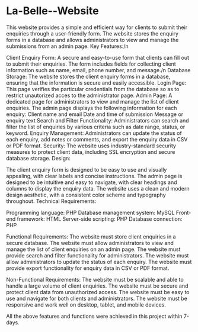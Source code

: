 # La-Belle--Website
This website provides a simple and efficient way for clients to submit their enquiries through a user-friendly form. The website stores the enquiry forms in a database and allows administrators to view and manage the submissions from an admin page.
Key Features:/n

Client Enquiry Form: A secure and easy-to-use form that clients can fill out to submit their enquiries. The form includes fields for collecting client information such as name, email, phone number, and message./n
Database Storage: The website stores the client enquiry forms in a database, ensuring that the information is secure and easily accessible.
Login Page: This page verifies the particular credentials from the database so as to restrict unautorized acces to the administrator page.
Admin Page: A dedicated page for administrators to view and manage the list of client enquiries. The admin page displays the following information for each enquiry:
Client name and email
Date and time of submission
Message or enquiry text
Search and Filter Functionality: Administrators can search and filter the list of enquiries by various criteria such as date range, status, or keyword.
Enquiry Management: Administrators can update the status of each enquiry, add notes or comments, and export the enquiry data in CSV or PDF format.
Security: The website uses industry-standard security measures to protect client data, including SSL encryption and secure database storage.
Design:

The client enquiry form is designed to be easy to use and visually appealing, with clear labels and concise instructions.
The admin page is designed to be intuitive and easy to navigate, with clear headings and columns to display the enquiry data.
The website uses a clean and modern design aesthetic, with a consistent color scheme and typography throughout.
Technical Requirements:

Programming language: PHP
Database management system: MySQL
Front-end framework: HTML 
Server-side scripting: PHP
Database connection: PHP

Functional Requirements:
The website must store client enquiries in a secure database.
The website must allow administrators to view and manage the list of client enquiries on an admin page.
The website must provide search and filter functionality for administrators.
The website must allow administrators to update the status of each enquiry.
The website must provide export functionality for enquiry data in CSV or PDF format.

Non-Functional Requirements:
The website must be scalable and able to handle a large volume of client enquiries.
The website must be secure and protect client data from unauthorized access.
The website must be easy to use and navigate for both clients and administrators.
The website must be responsive and work well on desktop, tablet, and mobile devices.

All the above features and functions were achieved in this project within 7-days.
